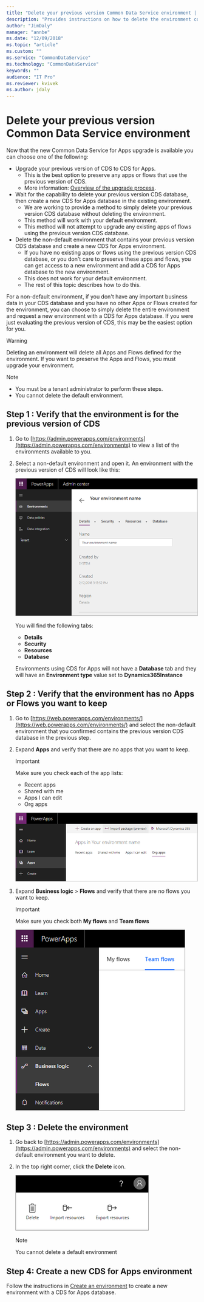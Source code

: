 ```yaml
---
title: "Delete your previous version Common Data Service environment | Microsoft Docs"
description: "Provides instructions on how to delete the environment containing the previous version of Common Data Service"
author: "JimDaly"
manager: "annbe"
ms.date: "12/09/2018"
ms.topic: "article"
ms.custom: ""
ms.service: "CommonDataService"
ms.technology: "CommonDataService"
keywords: ""
audience: "IT Pro"
ms.reviewer: kvivek
ms.author: jdaly
---
```

# Delete your previous version Common Data Service environment

Now that the new Common Data Service for Apps upgrade is available you can choose one of the following:

<!-- Mostly same content found in introduction-upgrade-cds.md -->
- Upgrade your previous version of CDS to CDS for Apps.
    - This is the best option to preserve any apps or flows that use the previous version of CDS.
    - More information: [Overview of the upgrade process](../upgrade-overview.md).
- Wait for the capability to delete your previous version CDS database, then create a new CDS for Apps database in the existing environment.
    - We are working to provide a method to simply delete your previous version CDS database without deleting the environment.
    - This method will work with your default environment.
    - This method will not attempt to upgrade any existing apps of flows using the previous version CDS database.
- Delete the non-default environment that contains your previous version CDS database and create a new CDS for Apps environment.
    - If you have no existing apps or flows using the previous version CDS database, or you don't care to preserve these apps and flows, you can get access to a new environment and add a CDS for Apps database to the new environment.
    - This does not work for your default environment.
    - The rest of this topic describes how to do this.

For a non-default environment, if you don't have any important business data in your CDS database and you have no other Apps or Flows created for the environment, you can choose to simply delete the entire environment and request a new environment with a  CDS for Apps database. If you were just evaluating the previous version of CDS, this may be the easiest option for you.

> [!WARNING]
> Deleting an environment will delete all Apps and Flows defined for the environment. If you want to preserve the Apps and Flows, you must upgrade your environment.

> [!NOTE]
>  - You must be a tenant administrator to perform these steps.
>  - You cannot delete the default environment.

## Step 1 : Verify that the environment is for the previous version of CDS

1. Go to [https://admin.powerapps.com/environments](https://admin.powerapps.com/environments) to view a list of the environments available to you.

2. Select a non-default environment and open it. An environment with the previous version of CDS will look like this:

    ![previous version CDS environment](media/previous-version-cds-environment.png)

    You will find the following tabs: 

    - **Details**
    - **Security**
    - **Resources**
    - **Database**

    Environments using CDS for Apps will not have a **Database** tab and they will have an **Environment type** value set to **Dynamics365Instance**

## Step 2 : Verify that the environment has no Apps or Flows you want to keep

1. Go to [https://web.powerapps.com/environments/](https://web.powerapps.com/environments/) and select the non-default environment that you confirmed contains the previous version CDS database in the previous step. 

2. Expand **Apps** and verify that there are no apps that you want to keep.

    > [!IMPORTANT]
    > Make sure you check each of the app lists:
    > 
    > - Recent apps
    > - Shared with me
    > - Apps I can edit
    > - Org apps

    ![All the app lists](media/app-lists.png)

3. Expand **Business logic** > **Flows** and verify that there are no flows you want to keep.

    > [!IMPORTANT]
    > Make sure you check both **My flows** and **Team flows**

    ![flow lists](media/flow-list.png)

## Step 3 : Delete the environment

1. Go back to [https://admin.powerapps.com/environments](https://admin.powerapps.com/environments) and select the non-default environment you want to delete.

2. In the top right corner, click the **Delete** icon.

    ![delete icon](media/delete-icon.png)

    > [!NOTE]
    > You cannot delete a default environment

## Step 4: Create a new CDS for Apps environment

Follow the instructions in [Create an environment](/powerapps/administrator/create-environment) to create a new environment with a CDS for Apps database.